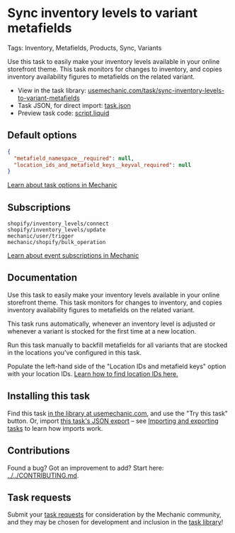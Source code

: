 # Sync inventory levels to variant metafields

Tags: Inventory, Metafields, Products, Sync, Variants

Use this task to easily make your inventory levels available in your online storefront theme. This task monitors for changes to inventory, and copies inventory availability figures to metafields on the related variant.

* View in the task library: [usemechanic.com/task/sync-inventory-levels-to-variant-metafields](https://usemechanic.com/task/sync-inventory-levels-to-variant-metafields)
* Task JSON, for direct import: [task.json](../../tasks/sync-inventory-levels-to-variant-metafields.json)
* Preview task code: [script.liquid](./script.liquid)

## Default options

```json
{
  "metafield_namespace__required": null,
  "location_ids_and_metafield_keys__keyval_required": null
}
```

[Learn about task options in Mechanic](https://docs.usemechanic.com/article/471-task-options)

## Subscriptions

```liquid
shopify/inventory_levels/connect
shopify/inventory_levels/update
mechanic/user/trigger
mechanic/shopify/bulk_operation
```

[Learn about event subscriptions in Mechanic](https://docs.usemechanic.com/article/408-subscriptions)

## Documentation

Use this task to easily make your inventory levels available in your online storefront theme. This task monitors for changes to inventory, and copies inventory availability figures to metafields on the related variant.

This task runs automatically, whenever an inventory level is adjusted or whenever a variant is stocked for the first time at a new location.

Run this task manually to backfill metafields for all variants that are stocked in the locations you've configured in this task.

Populate the left-hand side of the "Location IDs and metafield keys" option with your location IDs. [Learn how to find location IDs here.](https://learn.mechanic.dev/techniques/finding-a-resource-id)

## Installing this task

Find this task [in the library at usemechanic.com](https://usemechanic.com/task/sync-inventory-levels-to-variant-metafields), and use the "Try this task" button. Or, import [this task's JSON export](../../tasks/sync-inventory-levels-to-variant-metafields.json) – see [Importing and exporting tasks](https://docs.usemechanic.com/article/505-importing-and-exporting-tasks) to learn how imports work.

## Contributions

Found a bug? Got an improvement to add? Start here: [../../CONTRIBUTING.md](../../CONTRIBUTING.md).

## Task requests

Submit your [task requests](https://mechanic.canny.io/task-requests) for consideration by the Mechanic community, and they may be chosen for development and inclusion in the [task library](https://tasks.mechanic.dev/)!

